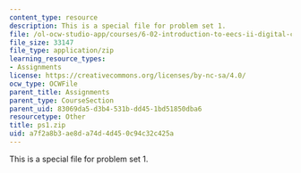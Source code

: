 ```yaml
---
content_type: resource
description: This is a special file for problem set 1.
file: /ol-ocw-studio-app/courses/6-02-introduction-to-eecs-ii-digital-communication-systems-fall-2012/a7f2a8b3ae8da74d4d450c94c32c425a_ps1.zip
file_size: 33147
file_type: application/zip
learning_resource_types:
- Assignments
license: https://creativecommons.org/licenses/by-nc-sa/4.0/
ocw_type: OCWFile
parent_title: Assignments
parent_type: CourseSection
parent_uid: 83069da5-d3b4-531b-dd45-1bd51850dba6
resourcetype: Other
title: ps1.zip
uid: a7f2a8b3-ae8d-a74d-4d45-0c94c32c425a
---
```

This is a special file for problem set 1.